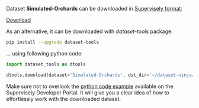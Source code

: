Dataset **Simulated-Orchards** can be downloaded in [Supervisely format](https://developer.supervisely.com/api-references/supervisely-annotation-json-format):

 [Download](https://assets.supervisely.com/supervisely-supervisely-assets-public/teams_storage/B/T/8A/3xTD9WfPkeqSBp39mhaDOsqOqjQO5ZKDNgfI9JpwpJb3mX9nFjQNpuQ00c0iFn2JG8ifqFi1vhJoCxIcVrwwcRgCmg0WfbqdYdTwp4qzErTMgmIuqYJsmnWtjfBF.tar)

As an alternative, it can be downloaded with *dataset-tools* package:
``` bash
pip install --upgrade dataset-tools
```

... using following python code:
``` python
import dataset_tools as dtools

dtools.download(dataset='Simulated-Orchards', dst_dir='~/dataset-ninja/')
```
Make sure not to overlook the [python code example](https://developer.supervisely.com/getting-started/python-sdk-tutorials/iterate-over-a-local-project) available on the Supervisely Developer Portal. It will give you a clear idea of how to effortlessly work with the downloaded dataset.


